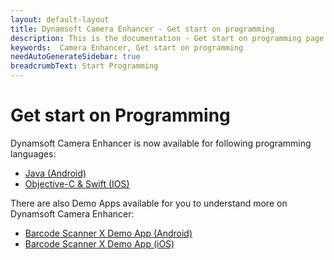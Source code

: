 ```yaml
---
layout: default-layout
title: Dynamsoft Camera Enhancer - Get start on programming
description: This is the documentation - Get start on programming page of Dynamsoft Camera Enhancer.
keywords:  Camera Enhancer, Get start on programming
needAutoGenerateSidebar: true
breadcrumbText: Start Programming
---
```

# Get start on Programming

Dynamsoft Camera Enhancer is now available for following programming languages:

- [Java (Android)]({{site.android}})
- [Objective-C & Swift (IOS)]({{site.ios}})

There are also Demo Apps available for you to understand more on Dynamsoft Camera Enhancer:

- <a href="https://download2.dynamsoft.com/dbr/android/DynamsoftBarcodeReaderDemoAndroid-8.2.0.apk" target="_blank">Barcode Scanner X Demo App (Android)</a>
- <a href="https://apps.apple.com/us/app/barcode-scanner-x/id1120581630" target="_blank">Barcode Scanner X Demo App (iOS)</a>
